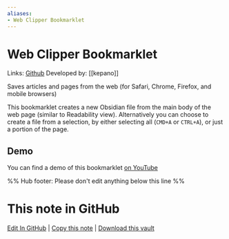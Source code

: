 ```yaml
---
aliases:
- Web Clipper Bookmarklet
---
```


# Web Clipper Bookmarklet

Links: [Github](https://gist.github.com/kepano/90c05f162c37cf730abb8ff027987ca3)
Developed by: [[kepano]]

Saves articles and pages from the web (for Safari, Chrome, Firefox, and mobile browsers)

This bookmarklet creates a new Obsidian file from the main body of the web page (similar to Readability view). Alternatively you can choose to create a file from a selection, by either selecting all (`CMD+A` or `CTRL+A`), or just a portion of the page.

## Demo
You can find a demo of this bookmarklet [on YouTube](https://www.youtube.com/watch?v=Vy1MdjickAI)


%% Hub footer: Please don't edit anything below this line %%

# This note in GitHub

<span class="git-footer">[Edit In GitHub](https://github.dev/obsidian-community/obsidian-hub/blob/main/02%20-%20Community%20Expansions/02.05%20All%20Community%20Expansions/Auxiliary%20Tools/obsidian-web-clipper.md "git-hub-edit-note") | [Copy this note](https://raw.githubusercontent.com/obsidian-community/obsidian-hub/main/02%20-%20Community%20Expansions/02.05%20All%20Community%20Expansions/Auxiliary%20Tools/obsidian-web-clipper.md "git-hub-copy-note") | [Download this vault](https://github.com/obsidian-community/obsidian-hub/archive/refs/heads/main.zip "git-hub-download-vault") </span>
